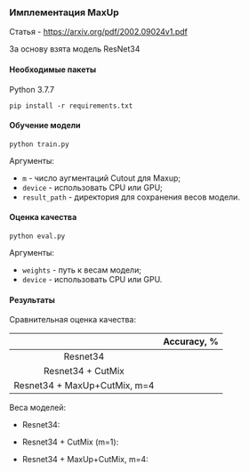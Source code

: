 ### Имплементация MaxUp

Статья - https://arxiv.org/pdf/2002.09024v1.pdf

За основу взята модель ResNet34

#### Необходимые пакеты

Python 3.7.7

```pip install -r requirements.txt```

#### Обучение модели

```python train.py```

Аргументы:

* ```m``` - число аугментаций Cutout для Maxup;
* ```device``` - использовать CPU или GPU;
* ```result_path``` - директория для сохранения весов модели.

#### Оценка качества

```python eval.py```

Аргументы:

* ```weights``` - путь к весам модели;
* ```device``` - использовать CPU или GPU.

#### Результаты 

Сравнительная оценка качества:

|  | Accuracy, % |
| :---: | :---: |
| Resnet34 |  |
| Resnet34 + CutMix|  |
| Resnet34 + MaxUp+CutMix, m=4 |  |


Веса моделей:
 
 * Resnet34:

 * Resnet34 + CutMix (m=1):

 * Resnet34 + MaxUp+CutMix, m=4:

